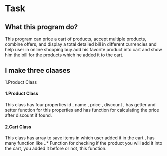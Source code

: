 # Task
## What this program do?
This program can price a cart of products, accept multiple products, combine offers, and display a total detailed bill in different currencies and help user in online shopping buy add his favorite product into cart and show him the bill for the products which he added it to the cart.
## I make three claases 
1.Product Class
#### 1.Product Class
This class has four properties id , name , price , discount , has getter and setter function for this properties and has function for calculating the price after discount if found.
#### 2.Cart Class
This class has array to save items in which user added it in the cart , has many function like 
..* Function for checking if the product you will add it into the cart, you added it before or not, this function.



